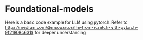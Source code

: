 ﻿# Foundational-models
Here is a basic code example for LLM using pytorch. 
Refer to https://medium.com/@msouza.os/llm-from-scratch-with-pytorch-9f21808c6319 for deeper understanding

